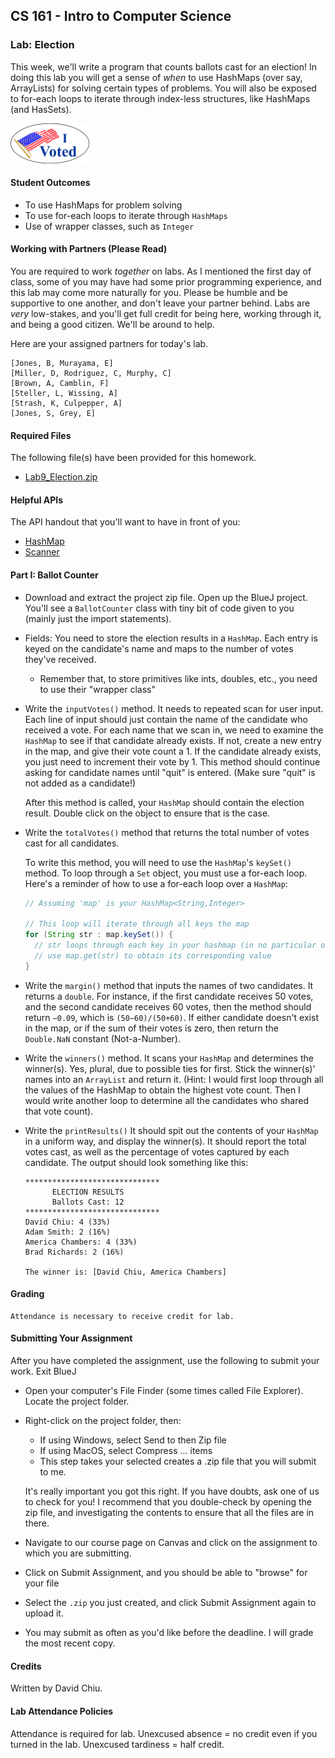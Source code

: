 ## CS 161 - Intro to Computer Science

### Lab: Election

This week, we'll write a program that counts ballots cast for an election! In doing this lab you will get a sense of _when_ to use HashMaps (over say, ArrayLists) for solving certain types of problems. You will also be exposed to for-each loops to iterate through index-less structures, like HashMaps (and HasSets).

<img width="25%" src="figures/ivoted.png"/>

#### Student Outcomes

- To use HashMaps for problem solving
- To use for-each loops to iterate through `HashMaps`
- Use of wrapper classes, such as `Integer`

#### Working with Partners (Please Read)

You are required to work _together_ on labs. As I mentioned the first day of class, some of you may have had some prior programming experience, and this lab may come more naturally for you. Please be humble and be supportive to one another, and don't leave your partner behind. Labs are _very_ low-stakes, and you'll get full credit for being here, working through it, and being a good citizen. We'll be around to help.

Here are your assigned partners for today's lab.

```
[Jones, B, Murayama, E]
[Miller, D, Rodriguez, C, Murphy, C]
[Brown, A, Camblin, F]
[Steller, L, Wissing, A]
[Strash, K, Culpepper, A]
[Jones, S, Grey, E]
```

#### Required Files

The following file(s) have been provided for this homework.

- [Lab9_Election.zip](Lab9_Election.zip)

#### Helpful APIs

The API handout that you'll want to have in front of you:

- [HashMap](../api/HashMapAPI.pdf)
- [Scanner](../api/ScannerAPI.pdf)

#### Part I: Ballot Counter

- Download and extract the project zip file. Open up the BlueJ project. You'll see a `BallotCounter` class with tiny bit of code given to you (mainly just the import statements).

- Fields: You need to store the election results in a `HashMap`. Each entry is keyed on the candidate's name and maps to the number of votes they've received.

  - Remember that, to store primitives like ints, doubles, etc., you need to use their "wrapper class"

- Write the `inputVotes()` method. It needs to repeated scan for user input. Each line of input should just contain the name of the candidate who received a vote. For each name that we scan in, we need to examine the `HashMap` to see if that candidate already exists. If not, create a new entry in the map, and give their vote count a 1. If the candidate already exists, you just need to increment their vote by 1. This method should continue asking for candidate names until "quit" is entered. (Make sure "quit" is not added as a candidate!)

  After this method is called, your `HashMap` should contain the election result. Double click on the object to ensure that is the case.

- Write the `totalVotes()` method that returns the total number of votes cast for all candidates.

  To write this method, you will need to use the `HashMap`'s `keySet()` method. To loop through a `Set` object, you must use a for-each loop. Here's a reminder of how to use a for-each loop over a `HashMap`:

  ```java
  // Assuming 'map' is your HashMap<String,Integer>

  // This loop will iterate through all keys the map
  for (String str : map.keySet()) {
    // str loops through each key in your hashmap (in no particular order)
    // use map.get(str) to obtain its corresponding value
  }
  ```

- Write the `margin()` method that inputs the names of two candidates. It returns a `double`. For instance, if the first candidate receives 50 votes, and the second candidate receives 60 votes, then the method should return `−0.09`, which is `(50−60)/(50+60)`. If either candidate doesn't exist in the map, or if the sum of their votes is zero, then return the `Double.NaN` constant (Not-a-Number).

- Write the `winners()` method. It scans your `HashMap` and determines the winner(s). Yes, plural, due to possible ties for first. Stick the winner(s)' names into an `ArrayList` and return it. (Hint: I would first loop through all the values of the HashMap to obtain the highest vote count. Then I would write another loop to determine all the candidates who shared that vote count).

- Write the `printResults()` It should spit out the contents of your `HashMap` in a uniform way, and display the winner(s). It should report the total votes cast, as well as the percentage of votes captured by each candidate. The output should look something like this:

  ```
  ******************************
        ELECTION RESULTS
        Ballots Cast: 12
  ******************************
  David Chiu: 4 (33%)
  Adam Smith: 2 (16%)
  America Chambers: 4 (33%)
  Brad Richards: 2 (16%)

  The winner is: [David Chiu, America Chambers]
  ```

#### Grading

```
Attendance is necessary to receive credit for lab.
```

#### Submitting Your Assignment

After you have completed the assignment, use the following to submit your work.
Exit BlueJ

- Open your computer's File Finder (some times called File Explorer). Locate the project folder.

- Right-click on the project folder, then:

  - If using Windows, select Send to then Zip file
  - If using MacOS, select Compress ... items
  - This step takes your selected creates a .zip file that you will submit to me.

  It's really important you got this right. If you have doubts, ask one of us to check for you! I recommend that you double-check by opening the zip file, and investigating the contents to ensure that all the files are in there.

- Navigate to our course page on Canvas and click on the assignment to which you are submitting.

- Click on Submit Assignment, and you should be able to "browse" for your file

- Select the `.zip` you just created, and click Submit Assignment again to upload it.

- You may submit as often as you'd like before the deadline. I will grade the most recent copy.

#### Credits

Written by David Chiu.

#### Lab Attendance Policies

Attendance is required for lab. Unexcused absence = no credit even if you turned in the lab. Unexcused tardiness = half credit.
